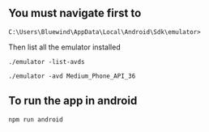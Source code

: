## You must navigate first to

```
C:\Users\Bluewind\AppData\Local\Android\Sdk\emulator>
```

Then list all the emulator installed

```
./emulator -list-avds
```

```
./emulator -avd Medium_Phone_API_36
```

## To run the app in android

```
npm run android
```
